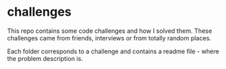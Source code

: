 # challenges
This repo contains some code challenges and how I solved them. These challenges came from friends, interviews or from totally random places.

Each folder corresponds to a challenge and contains a readme file - where the problem description is.
